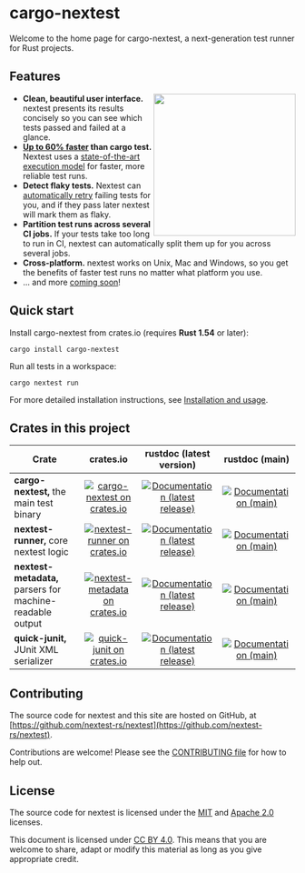 # cargo-nextest

Welcome to the home page for cargo-nextest, a next-generation test runner for Rust projects.

## Features

<img src="static/cover.png" style="float: right; width: 250px">

* **Clean, beautiful user interface.** nextest presents its results concisely so you can see which tests passed and failed at a glance.
* **[Up to 60% faster](book/benchmarks.md) than cargo test.** Nextest uses a [state-of-the-art execution model](book/how-it-works.md) for faster, more reliable test runs.
* **Detect flaky tests.** Nextest can [automatically retry](book/retries.md) failing tests for you, and if they pass later nextest will mark them as flaky.
* **Partition test runs across several CI jobs.** If your tests take too long to run in CI, nextest can automatically split them up for you across several jobs.
* **Cross-platform.** nextest works on Unix, Mac and Windows, so you get the benefits of faster test runs no matter what platform you use.
* ... and more [coming soon](https://github.com/nextest-rs/nextest/projects/1)!

## Quick start

Install cargo-nextest from crates.io (requires **Rust 1.54** or later):

```
cargo install cargo-nextest
```

Run all tests in a workspace:

```
cargo nextest run
```

For more detailed installation instructions, see [Installation and usage](book/installation.md).

## Crates in this project

| Crate                                                     |                    crates.io                   |             rustdoc (latest version)            |             rustdoc (main)             |
|-----------------------------------------------------------|:----------------------------------------------:|:-----------------------------------------------:|:--------------------------------------:|
| **cargo-nextest,** the main test binary                   | [![cargo-nextest on crates.io][cnci]][cncl]    | [![Documentation (latest release)][doci]][cndl] | [![Documentation (main)][docmi]][cnml] |
| **nextest-runner,** core nextest logic                    | [![nextest-runner on crates.io][nrci]][nrcl]   | [![Documentation (latest release)][doci]][nrdl] | [![Documentation (main)][docmi]][nrml] |
| **nextest-metadata,** parsers for machine-readable output | [![nextest-metadata on crates.io][nmci]][nmcl] | [![Documentation (latest release)][doci]][nmdl] | [![Documentation (main)][docmi]][nmml] |
| **quick-junit,** JUnit XML serializer                     | [![quick-junit on crates.io][qjci]][qjcl]      | [![Documentation (latest release)][doci]][qjcl] | [![Documentation (main)][docmi]][qjml] |

[cnci]: https://img.shields.io/crates/v/cargo-nextest
[cncl]: https://crates.io/crates/cargo-nextest
[cndl]: https://docs.rs/cargo-nextest
[cnml]: https://nexte.st/rustdoc/cargo_nextest

[nrci]: https://img.shields.io/crates/v/nextest-runner
[nrcl]: https://crates.io/crates/nextest-runner
[nrdl]: https://docs.rs/nextest-runner
[nrml]: https://nexte.st/rustdoc/nextest_runner

[nmci]: https://img.shields.io/crates/v/nextest-metadata
[nmcl]: https://crates.io/crates/nextest-metadata
[nmdl]: https://docs.rs/nextest-metadata
[nmml]: https://nexte.st/rustdoc/nextest_metadata

[qjci]: https://img.shields.io/crates/v/quick-junit
[qjcl]: https://crates.io/crates/quick-junit
[qjdl]: https://docs.rs/quick-junit
[qjml]: https://nexte.st/rustdoc/quick_junit

[doci]: https://img.shields.io/badge/docs-latest-brightgreen
[docmi]: https://img.shields.io/badge/docs-main-purple

## Contributing

The source code for nextest and this site are hosted on GitHub, at
[https://github.com/nextest-rs/nextest](https://github.com/nextest-rs/nextest).

Contributions are welcome! Please see the [CONTRIBUTING
file](https://github.com/nextest-rs/nextest/blob/main/CONTRIBUTING.md) for how to help out.

## License

The source code for nextest is licensed under the
[MIT](https://github.com/nextest-rs/nextest/blob/main/LICENSE-MIT) and [Apache
2.0](https://github.com/nextest-rs/nextest/blob/main/LICENSE-APACHE) licenses.

This document is licensed under [CC BY 4.0]. This means that you are welcome to share, adapt or
modify this material as long as you give appropriate credit.

[CC BY 4.0]: https://creativecommons.org/licenses/by/4.0/

